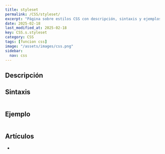 ```yaml
---
title: styleset
permalink: /CSS/styleset/
excerpt: "Página sobre estilos CSS con descripción, sintaxis y ejemplos."
date: 2025-02-18
last_modified_at: 2025-02-18
key: CSS.s.styleset
category: CSS
tags: [funcion css]
image: "/assets/images/css.png"
sidebar:
  nav: css
---
```


## Descripción


## Sintaxis


```css

```


## Ejemplo


```css

```


## Artículos

- 
